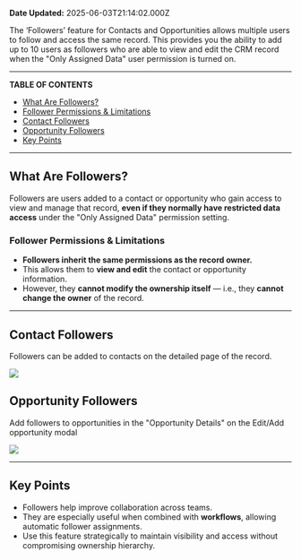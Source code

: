 **Date Updated:** 2025-06-03T21:14:02.000Z

The ‘Followers’ feature for Contacts and Opportunities allows multiple users to follow and access the same record. This provides you the ability to add up to 10 users as followers who are able to view and edit the CRM record when the "Only Assigned Data" user permission is turned on.

---

**TABLE OF CONTENTS**

* [What Are Followers?](#What-Are-Followers?)[](#Follower-Permissions-&-Limitations)
* [Follower Permissions & Limitations](#Follower-Permissions-&-Limitations)
* [Contact Followers](#Contact-Followers)
* [Opportunity Followers](#Opportunity-Followers)[](#Key-Points)
* [Key Points](#Key-Points)

---

## **What Are Followers?**

  
Followers are users added to a contact or opportunity who gain access to view and manage that record, **even if they normally have restricted data access** under the "Only Assigned Data" permission setting.

  
### **Follower Permissions & Limitations**

* **Followers inherit the same permissions as the record owner.**
* This allows them to **view and edit** the contact or opportunity information.
* However, they **cannot modify the ownership itself** — i.e., they **cannot change the owner** of the record.

---

## Contact Followers

Followers can be added to contacts on the detailed page of the record.

![](https://s3.amazonaws.com/cdn.freshdesk.com/data/helpdesk/attachments/production/155011612000/original/3YUKD4Jmjll3jWPDUhb2v-T36jxFRM7nOg.png?1698848046)
  
  
## Opportunity Followers

Add followers to opportunities in the "Opportunity Details" on the Edit/Add opportunity modal

  
![](https://s3.amazonaws.com/cdn.freshdesk.com/data/helpdesk/attachments/production/155011611331/original/QstEhBoEc3fC-dj97cmP0L3iJcoGoMzYfQ.png?1698847633)  

---

## **Key Points**

* Followers help improve collaboration across teams.
* They are especially useful when combined with **workflows**, allowing automatic follower assignments.
* Use this feature strategically to maintain visibility and access without compromising ownership hierarchy.